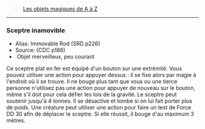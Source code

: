 ﻿> [Les objets magiques de A à Z](hd_magicitems_az_les_objets_magiques_de_a_a_z.md)

---

### Sceptre inamovible

- Alias: Immovable Rod (SRD p226)
- Source: (CDC p186)
-  Objet merveilleux, peu courant

Ce sceptre plat en fer est équipé d'un bouton sur une extrémité. Vous pouvez utiliser une action pour appuyer dessus : il se fixe alors par magie à l'endroit où il se trouve. Il ne bouge plus tant que vous ou une tierce personne n'utilisez pas une action pour appuyer de nouveau sur le bouton, même s'il doit pour cela défier les lois de la gravité. Le sceptre peut soutenir jusqu'à 4 tonnes. Il se désactive et tombe si on lui fait porter plus de poids. Une créature peut utiliser une action pour faire un test de Force DD 30 afin de déplacer le sceptre. Si elle réussit, il bouge d'au maximum 3 mètres.

